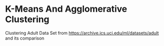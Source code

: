 # K-Means And Agglomerative Clustering
 Clustering Adult Data Set from https://archive.ics.uci.edu/ml/datasets/adult and its comparison
